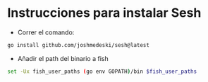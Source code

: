 # Instrucciones para instalar Sesh

- Correr el comando: 

```bash
go install github.com/joshmedeski/sesh@latest
```

- Añadir el path del binario a fish

```bash
set -Ux fish_user_paths (go env GOPATH)/bin $fish_user_paths
```


